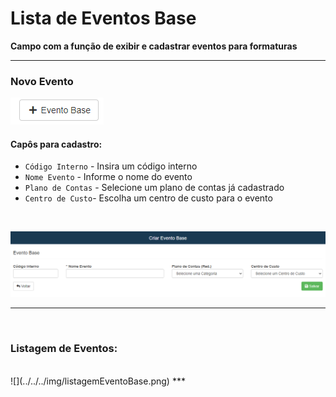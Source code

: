 # Lista de Eventos Base
**Campo com a função de exibir e cadastrar eventos para formaturas**
***
### Novo Evento

![](../../../img/novoEventoBase.png)

#### **Capôs para cadastro**:

* `Código Interno` - Insira um código interno
* `Nome Evento` - Informe o nome do evento
* `Plano de Contas` - Selecione um plano de contas já cadastrado
* `Centro de Custo`- Escolha um centro de custo para o evento
<br>

![](../../../img/cadastroEventoBase.png)
***
<br>

### **Listagem de Eventos:**
<br>
![](../../../img/listagemEventoBase.png)
***